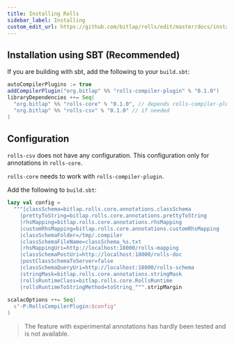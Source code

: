 ```yaml
---
title: Installing Rolls
sidebar_label: Installing
custom_edit_url: https://github.com/bitlap/rolls/edit/master/docs/installation.md
---
```


## Installation using SBT (Recommended)

If you are building with sbt, add the following to your `build.sbt`:

``` scala
autoCompilerPlugins := true
addCompilerPlugin("org.bitlap" %% "rolls-compiler-plugin" % "0.1.0")
libraryDependencies ++= Seq(
  "org.bitlap" %% "rolls-core" % "0.1.0", // depends rolls-compiler-plugin
  "org.bitlap" %% "rolls-csv" % "0.1.0" // if needed
)
```

## Configuration

`rolls-csv` does not have any configuration. This configuration only for annotations in `rolls-core`. 

`rolls-core` needs to work with `rolls-compiler-plugin`.

Add the following to `build.sbt`:
``` scala
lazy val config =
  """|classSchema=bitlap.rolls.core.annotations.classSchema
    |prettyToString=bitlap.rolls.core.annotations.prettyToString
    |rhsMapping=bitlap.rolls.core.annotations.rhsMapping
    |customRhsMapping=bitlap.rolls.core.annotations.customRhsMapping
    |classSchemaFolder=/tmp/.compiler
    |classSchemaFileName=classSchema_%s.txt
    |rhsMappingUri=http://localhost:18000/rolls-mapping
    |classSchemaPostUri=http://localhost:18000/rolls-doc
    |postClassSchemaToServer=false
    |classSchemaQueryUri=http://localhost:18000/rolls-schema
    |stringMask=bitlap.rolls.core.annotations.stringMask
    |rollsRuntimeClass=bitlap.rolls.core.RollsRuntime
    |rollsRuntimeToStringMethod=toString_""".stripMargin
    
scalacOptions ++= Seq(
  s"-P:RollsCompilerPlugin:$config"
)
```

> The feature with experimental annotations has hardly been tested and is not available.